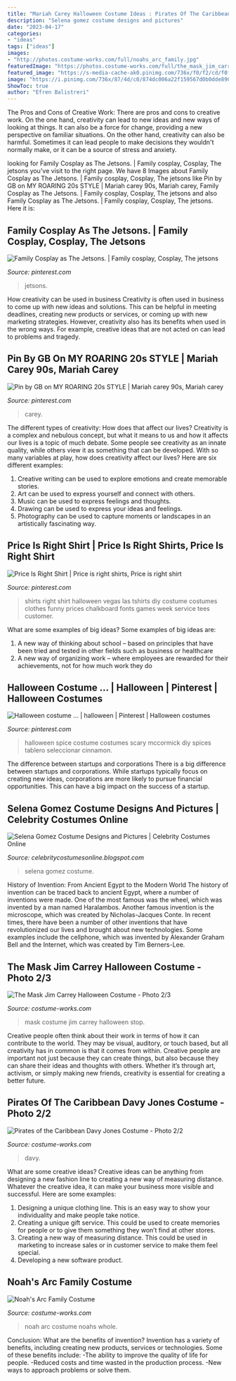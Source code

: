 ```yaml
---
title: "Mariah Carey Halloween Costume Ideas : Pirates Of The Caribbean Davy Jones Costume"
description: "Selena gomez costume designs and pictures"
date: "2023-04-17"
categories:
- "ideas"
tags: ["ideas"]
images:
- "http://photos.costume-works.com/full/noahs_arc_family.jpg"
featuredImage: "https://photos.costume-works.com/full/the_mask_jim_carrey1.jpg"
featured_image: "https://s-media-cache-ak0.pinimg.com/736x/f0/f2/cd/f0f2cd19f404660730be1a6315659db3.jpg"
image: "https://i.pinimg.com/736x/87/4d/c0/874dc006a22f159567d0b0dde8905caf--funny-shirts-shirt-ideas.jpg"
ShowToc: true
author: "Efren Balistreri"
---
```



The Pros and Cons of Creative Work:
There are pros and cons to creative work. On the one hand, creativity can lead to new ideas and new ways of looking at things. It can also be a force for change, providing a new perspective on familiar situations. On the other hand, creativity can also be harmful. Sometimes it can lead people to make decisions they wouldn't normally make, or it can be a source of stress and anxiety.

	

		
looking for Family Cosplay as The Jetsons. | Family cosplay, Cosplay, The jetsons you've visit to the right page. We have 8 Images about Family Cosplay as The Jetsons. | Family cosplay, Cosplay, The jetsons like Pin by GB on MY ROARING 20s STYLE | Mariah carey 90s, Mariah carey, Family Cosplay as The Jetsons. | Family cosplay, Cosplay, The jetsons and also Family Cosplay as The Jetsons. | Family cosplay, Cosplay, The jetsons. Here it is:
		
    
## Family Cosplay As The Jetsons. | Family Cosplay, Cosplay, The Jetsons

<img loading=lazy src="https://i.pinimg.com/originals/12/4f/e2/124fe23327bde16c0c041fc8a134195f.jpg" onerror="this.onerror=null;this.src='https://tse1.mm.bing.net/th?id=OIP.DddnsUD0-KLI_TxrULsGsAHaJ4&amp;pid=15.1';" alt="Family Cosplay as The Jetsons. | Family cosplay, Cosplay, The jetsons">

_Source: pinterest.com_

>jetsons. 

	

How creativity can be used in business
Creativity is often used in business to come up with new ideas and solutions. This can be helpful in meeting deadlines, creating new products or services, or coming up with new marketing strategies. However, creativity also has its benefits when used in the wrong ways. For example, creative ideas that are not acted on can lead to problems and tragedy.

    
## Pin By GB On MY ROARING 20s STYLE | Mariah Carey 90s, Mariah Carey

<img loading=lazy src="https://i.pinimg.com/736x/0c/70/0c/0c700cc55eb0258394e3707cd0572cd7.jpg" onerror="this.onerror=null;this.src='https://tse1.mm.bing.net/th?id=OIP.L-p0EnZct4D0iHv2vL-ZvAHaLF&amp;pid=15.1';" alt="Pin by GB on MY ROARING 20s STYLE | Mariah carey 90s, Mariah carey">

_Source: pinterest.com_

>carey. 

	

The different types of creativity: How does that affect our lives?
Creativity is a complex and nebulous concept, but what it means to us and how it affects our lives is a topic of much debate. Some people see creativity as an innate quality, while others view it as something that can be developed. With so many variables at play, how does creativity affect our lives? Here are six different examples: 
1. Creative writing can be used to explore emotions and create memorable stories.
2. Art can be used to express yourself and connect with others.
3. Music can be used to express feelings and thoughts.
4. Drawing can be used to express your ideas and feelings.
5. Photography can be used to capture moments or landscapes in an artistically fascinating way. 

    
## Price Is Right Shirt | Price Is Right Shirts, Price Is Right Shirt

<img loading=lazy src="https://i.pinimg.com/736x/87/4d/c0/874dc006a22f159567d0b0dde8905caf--funny-shirts-shirt-ideas.jpg" onerror="this.onerror=null;this.src='https://tse3.mm.bing.net/th?id=OIP.q3kqbvQjjEpZxeSaHUuAMwHaG0&amp;pid=15.1';" alt="Price Is Right Shirt | Price is right shirts, Price is right shirt">

_Source: pinterest.com_

>shirts right shirt halloween vegas las tshirts diy costume costumes clothes funny prices chalkboard fonts games week service tees customer. 

	

What are some examples of big ideas?
Some examples of big ideas are: 
1. A new way of thinking about school – based on principles that have been tried and tested in other fields such as business or healthcare
2. A new way of organizing work – where employees are rewarded for their achievements, not for how much work they do

    
## Halloween Costume … | Halloween | Pinterest | Halloween Costumes

<img loading=lazy src="https://s-media-cache-ak0.pinimg.com/736x/f0/f2/cd/f0f2cd19f404660730be1a6315659db3.jpg" onerror="this.onerror=null;this.src='https://tse4.mm.bing.net/th?id=OIP.NIm--cXho-1wsOd7W6LdewHaHa&amp;pid=15.1';" alt="Halloween costume … | halloween | Pinterest | Halloween costumes">

_Source: pinterest.com_

>halloween spice costume costumes scary mccormick diy spices tablero seleccionar cinnamon. 

	

The difference between startups and corporations
There is a big difference between startups and corporations. While startups typically focus on creating new ideas, corporations are more likely to pursue financial opportunities. This can have a big impact on the success of a startup.

    
## Selena Gomez Costume Designs And Pictures | Celebrity Costumes Online

<img loading=lazy src="http://1.bp.blogspot.com/-C_-N5kTud8Q/TqVhg6ni0VI/AAAAAAAAAcs/sJI1oewcuso/w1200-h630-p-k-no-nu/Selena%2BGomez%2BCostume%2BDesigns%2Band%2BPictures%2B04.jpg" onerror="this.onerror=null;this.src='https://tse1.mm.bing.net/th?id=OIP.roxWZaBFaa4pa3hKute1qQDOEu&amp;pid=15.1';" alt="Selena Gomez Costume Designs and Pictures | Celebrity Costumes Online">

_Source: celebritycostumesonline.blogspot.com_

>selena gomez costume. 

	

History of Invention: From Ancient Egypt to the Modern World
The history of invention can be traced back to ancient Egypt, where a number of inventions were made. One of the most famous was the wheel, which was invented by a man named Haralambos. Another famous invention is the microscope, which was created by Nicholas-Jacques Conte. In recent times, there have been a number of other inventions that have revolutionized our lives and brought about new technologies. Some examples include the cellphone, which was invented by Alexander Graham Bell and the Internet, which was created by Tim Berners-Lee.

    
## The Mask Jim Carrey Halloween Costume - Photo 2/3

<img loading=lazy src="https://photos.costume-works.com/full/the_mask_jim_carrey1.jpg" onerror="this.onerror=null;this.src='https://tse3.mm.bing.net/th?id=OIP.PjVno3HZj8kbp2L6RC_TUQHaJ6&amp;pid=15.1';" alt="The Mask Jim Carrey Halloween Costume - Photo 2/3">

_Source: costume-works.com_

>mask costume jim carrey halloween stop. 

	

Creative people often think about their work in terms of how it can contribute to the world. They may be visual, auditory, or touch based, but all creativity has in common is that it comes from within. Creative people are important not just because they can create things, but also because they can share their ideas and thoughts with others. Whether it’s through art, activism, or simply making new friends, creativity is essential for creating a better future.

    
## Pirates Of The Caribbean Davy Jones Costume - Photo 2/2

<img loading=lazy src="https://photos.costume-works.com/full/pirates_of_the_caribbean_davy_jones5.jpg" onerror="this.onerror=null;this.src='https://tse3.mm.bing.net/th?id=OIP.5MwRI_8qlicFiGf33isLoAHaKT&amp;pid=15.1';" alt="Pirates of the Caribbean Davy Jones Costume - Photo 2/2">

_Source: costume-works.com_

>davy. 

	

What are some creative ideas?
Creative ideas can be anything from designing a new fashion line to creating a new way of measuring distance. Whatever the creative idea, it can make your business more visible and successful. Here are some examples:
1. Designing a unique clothing line. This is an easy way to show your individuality and make people take notice.
2. Creating a unique gift service. This could be used to create memories for people or to give them something they won’t find at other stores.
3. Creating a new way of measuring distance. This could be used in marketing to increase sales or in customer service to make them feel special.
4. Developing a new software product.

    
## Noah&#039;s Arc Family Costume

<img loading=lazy src="http://photos.costume-works.com/full/noahs_arc_family.jpg" onerror="this.onerror=null;this.src='https://tse2.mm.bing.net/th?id=OIP.H8UvGGF39wlmp-57PuxaWwHaGr&amp;pid=15.1';" alt="Noah&#039;s Arc Family Costume">

_Source: costume-works.com_

>noah arc costume noahs whole. 

	

Conclusion: What are the benefits of invention?
Invention has a variety of benefits, including creating new products, services or technologies. Some of these benefits include: 
-The ability to improve the quality of life for people. 
-Reduced costs and time wasted in the production process.
-New ways to approach problems or solve them.

